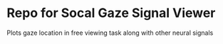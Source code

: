 # Repo for Socal Gaze Signal Viewer

Plots gaze location in free viewing task along with other neural signals
